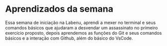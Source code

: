 # **Aprendizados** da semana
Essa semana de iniciação na Labenu, aprendi a mexer no terminal e seus comandos básicos que ajudaram a desvendar um assassinato no primeiro exercício proposto, depois aprendemos as funções do Git e seus comandos básicos e a interação com Github, além do básico do VsCode.
